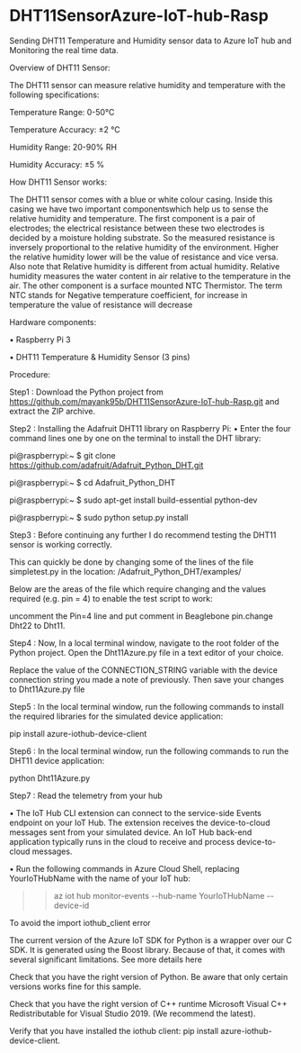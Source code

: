 # DHT11SensorAzure-IoT-hub-Rasp

Sending DHT11 Temperature and Humidity sensor data to Azure IoT hub and Monitoring the real time data.

Overview of DHT11 Sensor:

The DHT11 sensor can measure relative humidity and temperature with the following specifications:

Temperature Range: 0-50°C

Temperature Accuracy: ±2 °C

Humidity Range: 20-90% RH

Humidity Accuracy: ±5 %

How DHT11 Sensor works:

The DHT11 sensor comes with a blue or white colour casing. Inside this casing we have two important componentswhich help us to sense the relative humidity and temperature. The first component is a pair of electrodes; the electrical resistance between these two electrodes is decided by a moisture holding substrate. So the measured resistance is inversely proportional to the relative humidity of the environment. Higher the relative humidity lower will be the value of resistance and vice versa.  Also note that Relative humidity is different from actual humidity. Relative humidity measures the water content in air relative to the temperature in the air.
The other component is a surface mounted NTC Thermistor. The term NTC stands for Negative temperature coefficient, for increase in temperature the value of resistance will decrease

Hardware components:

•	Raspberry Pi 3

•	DHT11 Temperature & Humidity Sensor (3 pins)

Procedure:

Step1 :
Download the Python project from https://github.com/mayank95b/DHT11SensorAzure-IoT-hub-Rasp.git and extract the ZIP archive.

Step2 :
Installing the Adafruit DHT11 library on Raspberry Pi:
•	Enter the four command lines one by one on the terminal to install the DHT library:

pi@raspberrypi:~ $ git clone https://github.com/adafruit/Adafruit_Python_DHT.git 

pi@raspberrypi:~ $ cd Adafruit_Python_DHT

pi@raspberrypi:~ $ sudo apt-get install build-essential python-dev 

pi@raspberrypi:~ $ sudo python setup.py install

Step3 :
Before continuing any further I do recommend testing the DHT11 sensor is working correctly.

This can quickly be done by changing some of the lines of the file simpletest.py in the location: /Adafruit_Python_DHT/examples/

Below are the areas of the file which require changing and the values required (e.g. pin = 4) to enable the test script to work:

uncomment the Pin=4 line and put comment in Beaglebone pin.change Dht22 to Dht11.

Step4 :
Now, In a local terminal window, navigate to the root folder of the Python project.
Open the Dht11Azure.py file in a text editor of your choice.

Replace the value of the CONNECTION_STRING variable with the device connection string you made a note of previously. Then save your changes to Dht11Azure.py file


Step5 :
In the local terminal window, run the following commands to install the required libraries for the simulated device application:

pip install azure-iothub-device-client

Step6 :
In the local terminal window, run the following commands to run the DHT11 device application:

python Dht11Azure.py

Step7 :
Read the telemetry from your hub

•	The IoT Hub CLI extension can connect to the service-side Events endpoint on your IoT Hub. The extension receives the device-to-cloud messages sent from your simulated device. An IoT Hub back-end application typically runs in the cloud to receive and process device-to-cloud messages.

•	Run the following commands in Azure Cloud Shell, replacing YourIoTHubName with the name of your IoT hub:

>>az iot hub monitor-events --hub-name YourIoTHubName --device-id <urdevicename>

To avoid the import iothub_client error

The current version of the Azure IoT SDK for Python is a wrapper over our C SDK. It is generated using the Boost library. Because of that, it comes with several significant limitations. See more details here

Check that you have the right version of Python. Be aware that only certain versions works fine for this sample.

Check that you have the right version of C++ runtime Microsoft Visual C++ Redistributable for Visual Studio 2019. (We recommend the latest).

Verify that you have installed the iothub client: pip install azure-iothub-device-client.




